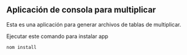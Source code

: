 

## Aplicación de consola para multiplicar

Esta es una aplicación para generar archivos de tablas de multiplicar.

Ejecutar este comando para instalar app
```
nom install
```
